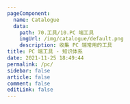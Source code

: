 ```yaml
---
pageComponent: 
  name: Catalogue
  data: 
    path: 70.工具/10.PC 端工具
    imgUrl: /img/catalogue/default.png
    description: 收集 PC 端常用的工具
title: PC 端工具 - 知识体系
date: 2021-11-25 18:49:44
permalink: /pc/
sidebar: false
article: false
comment: false
editLink: false
---
```

